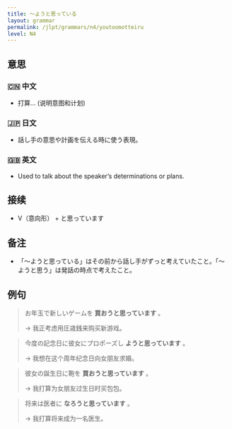 ```yaml
---
title: 〜ようと思っている
layout: grammar
permalink: /jlpt/grammars/n4/youtoomotteiru
level: N4
---
```


## 意思

### 🇨🇳 中文

- 打算... (说明意图和计划)

### 🇯🇵 日文

- 話し手の意思や計画を伝える時に使う表現。

### 🇬🇧 英文

- Used to talk about the speaker’s determinations or plans.

## 接续

- V（意向形） + と思っています

## 备注

- 「〜ようと思っている」はその前から話し手がずっと考えていたこと。「〜ようと思う」は発話の時点で考えたこと。

## 例句

> お年玉で新しいゲームを **買おうと思っています** 。
>
> → 我正考虑用圧歳銭来购买新游戏。

> 今度の記念日に彼女にプロポーズし **ようと思っています** 。
>
> → 我想在这个周年纪念日向女朋友求婚。

> 彼女の誕生日に鞄を **買おうと思っています** 。
>
> → 我打算为女朋友过生日时买包包。

> 将来は医者に **なろうと思っています** 。
>
> → 我打算将来成为一名医生。

